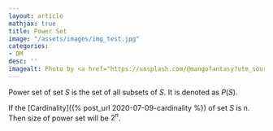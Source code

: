 ```yaml
---
layout: article
mathjax: true
title: Power Set
image: "/assets/images/img_test.jpg"
categories:
- DM
desc: '' 
imagealt: Photo by <a href="https://unsplash.com/@mangofantasy?utm_source=unsplash&utm_medium=referral&utm_content=creditCopyText">Tim Johnson</a> on <a href="https://unsplash.com/s/photos/logic?utm_source=unsplash&utm_medium=referral&utm_content=creditCopyText">Unsplash</a>
---
```


Power set of set $S$ is the set of all subsets of $S$.
It is denoted as $P(S)$.

If the [Cardinality]({% post_url 2020-07-09-cardinality %}) of set $S$ is n. Then size of power set will be $2^n$.
